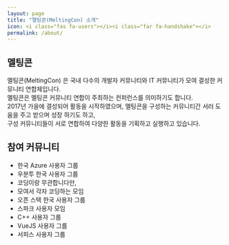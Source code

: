 ```yaml
---
layout: page
title: "멜팅콘(MeltingCon) 소개"
icon: <i class="fas fa-users"></i><i class="far fa-handshake"></i>
permalink: /about/
---
```

## 멜팅콘
멜팅콘(MeltingCon) 은 국내 다수의 개발자 커뮤니티와 IT 커뮤니티가 모여 결성한 커뮤니티 연합체입니다.  
멜팅콘은 멜팅콘 커뮤니티 연합이 주최하는 컨퍼런스를 의미하기도 합니다.  
2017년 가을에 결성되어 활동을 시작하였으며, 멜팅콘을 구성하는 커뮤니티간 서러 도움을 주고 받으며 성장 하기도 하고,  
구성 커뮤니티들이 서로 연합하여 다양한 활동을 기획하고 실행하고 있습니다.

## 참여 커뮤니티
-  한국 Azure 사용자 그룹
-  우분투 한국 사용자 그룹
-  코딩이랑 무관합니다만,
-  모여서 각자 코딩하는 모임
-  오픈 스택 한국 사용자 그룹
-  스파크 사용자 모임
-  C++ 사용자 그룹
-  VueJS 사용자 그룹
-  서피스 사용자 그룹
